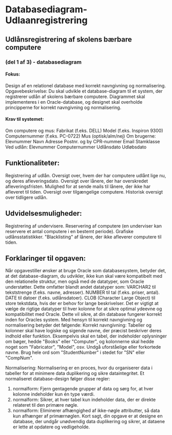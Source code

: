 # Databasediagram-Udlaanregistrering


## Udlånsregistrering  af skolens bærbare computere 
### (del 1 af 3) - databasediagram
#### Fokus:
Design af en relationel database med korrekt navngivning og normalisering.
Opgavebeskrivelse:
Du skal udvikle et database-diagram til et system, der registrerer udlån af skolens bærbare computere. Diagrammet skal implementeres i en Oracle-database, og designet skal overholde principperne for korrekt navngivning og normalisering.

#### Krav til systemet:
Om computere og mus:
Fabrikat (f.eks. DELL)
Model (f.eks. Inspiron 9300)
Computernummer (f.eks. PC-0722)
Mus (optisk/alm/nej)
Om brugerne:
Elevnummer
Navn
Adresse
Postnr. og by
CPR-nummer
Email
Stamklasse
Ved udlån:
Elevnummer
Computernummer
Udlånsdato
Udløbsdato

## Funktionaliteter:
Registrering af udlån.
Oversigt over, hvem der har computere udlånt lige nu, og deres afleveringsdato.
Oversigt over lånere, der har overskredet afleveringsfristen.
Mulighed for at sende mails til lånere, der ikke har afleveret til tiden.
Oversigt over tilgængelige computere.
Historisk oversigt over tidligere udlån.

## Udvidelsesmuligheder:
Registrering af undervisere.
Reservering af computere (en underviser kan reservere et antal computere i en bestemt periode).
Grafiske udlånsstatistikker.
"Blacklisting" af lånere, der ikke afleverer computere til tiden.

## Forklaringer til opgaven:
Når opgavestiller ønsker at bruge Oracle som databasesystem, betyder det, at det database-diagram, du udvikler, ikke kun skal være kompatibelt med den relationelle struktur, men også med de datatyper, som Oracle understøtter. Dette omfatter blandt andet datatyper som:
VARCHAR2 til tekststrenge (f.eks. navne, adresser).
NUMBER til tal (f.eks. priser, antal).
DATE til datoer (f.eks. udlånsdatoer).
CLOB (Character Large Object) til store tekstdata, hvis der er behov for lange beskrivelser.
Det er vigtigt at vælge de rigtige datatyper til hver kolonne for at sikre optimal ydeevne og kompatibilitet med Oracle. Dette vil sikre, at din database fungerer korrekt inden for Oracles system.
Med hensyn til korrekt navngivning og normalisering betyder det følgende:
Korrekt navngivning:
Tabeller og kolonner skal have logiske og sigende navne, der præcist beskriver deres indhold eller funktion. Eksempelvis skal en tabel, der indeholder oplysninger om bøger, hedde "Books" eller "Computer", og kolonnerne skal hedde noget som "Fabricator", "Model", osv.
Undgå uforståelige eller forkortede navne. Brug hele ord som "StudentNumber" i stedet for "SN" eller "CompNum".

Normalisering:
Normalisering er en proces, hvor du organiserer data i tabeller for at minimere data duplikering og sikre dataintegritet. Et normaliseret database-design følger disse regler:
1. normalform: Fjern gentagende grupper af data og sørg for, at hver kolonne indeholder kun én type værdi.
2. normalform: Sikrer, at hver tabel kun indeholder data, der er direkte relateret til den primære nøgle.
3. normalform: Eliminerer afhængighed af ikke-nøgle attributter, så data kun afhænger af primærnøglen.
Kort sagt, din opgave er at designe en database, der undgår unødvendig data duplikering og sikrer, at dataene er lette at opdatere og vedligeholde.
